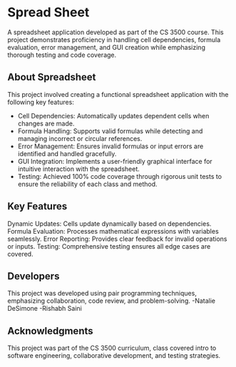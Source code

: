 # Spread Sheet
A spreadsheet application developed as part of the CS 3500 course.
This project demonstrates proficiency in handling cell dependencies, formula evaluation, error management, 
and GUI creation while emphasizing thorough testing and code coverage.

## About Spreadsheet
This project involved creating a functional spreadsheet application with the following key features:
- Cell Dependencies: Automatically updates dependent cells when changes are made.
- Formula Handling: Supports valid formulas while detecting and managing incorrect or circular references.
- Error Management: Ensures invalid formulas or input errors are identified and handled gracefully.
- GUI Integration: Implements a user-friendly graphical interface for intuitive interaction with the spreadsheet.
- Testing: Achieved 100% code coverage through rigorous unit tests to ensure the reliability of each class and method.

## Key Features
Dynamic Updates: Cells update dynamically based on dependencies.
Formula Evaluation: Processes mathematical expressions with variables seamlessly.
Error Reporting: Provides clear feedback for invalid operations or inputs.
Testing: Comprehensive testing ensures all edge cases are covered.

## Developers 
This project was developed using pair programming techniques, emphasizing collaboration, code review, and problem-solving.
-Natalie DeSimone 
-Rishabh Saini

## Acknowledgments
This project was part of the CS 3500 curriculum, class covered intro to software engineering, collaborative development, and testing strategies.

